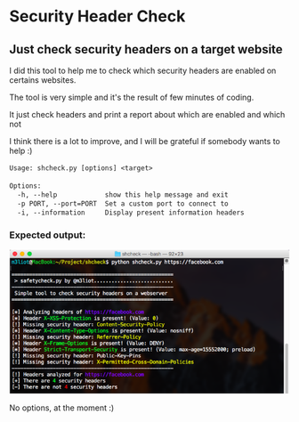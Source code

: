 # Security Header Check
## Just check security headers on a target website

I did this tool to help me to check which security headers are enabled on certains websites.

The tool is very simple and it's the result of few minutes of coding.

It just check headers and print a report about which are enabled and which not

I think there is a lot to improve, and I will be grateful if somebody wants to help :)

```
Usage: shcheck.py [options] <target>

Options:
  -h, --help            show this help message and exit
  -p PORT, --port=PORT  Set a custom port to connect to
  -i, --information     Display present information headers
```
### Expected output:
<p align="center">
<img src="screenshot.png" alt="Output on Facebook" />
</p>
No options, at the moment :)
